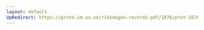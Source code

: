 ```yaml
---
layout: default
UpRedirect: https://pruto.im.uu.se/riksdagen-records-pdf/1876/prot-1876--ak--019/prot-1876--ak--019_020.pdf
---
```

